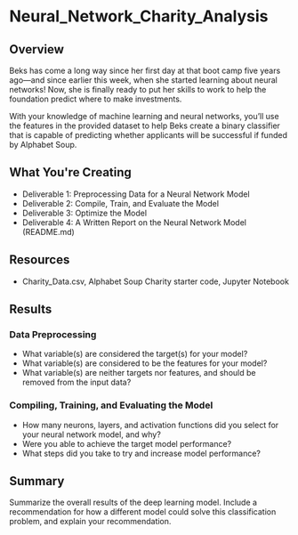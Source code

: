 # Neural_Network_Charity_Analysis

## Overview
Beks has come a long way since her first day at that boot camp five years ago—and since earlier this week, when she started learning about neural networks! Now, she is finally ready to put her skills to work to help the foundation predict where to make investments.

With your knowledge of machine learning and neural networks, you’ll use the features in the provided dataset to help Beks create a binary classifier that is capable of predicting whether applicants will be successful if funded by Alphabet Soup.

## What You're Creating
- Deliverable 1: Preprocessing Data for a Neural Network Model
- Deliverable 2: Compile, Train, and Evaluate the Model
- Deliverable 3: Optimize the Model
- Deliverable 4: A Written Report on the Neural Network Model (README.md)

## Resources
- Charity_Data.csv, Alphabet Soup Charity starter code, Jupyter Notebook

## Results

### Data Preprocessing
- What variable(s) are considered the target(s) for your model?
- What variable(s) are considered to be the features for your model?
- What variable(s) are neither targets nor features, and should be removed from the input data?
 
 ### Compiling, Training, and Evaluating the Model
 - How many neurons, layers, and activation functions did you select for your neural network model, and why?
 - Were you able to achieve the target model performance?
 - What steps did you take to try and increase model performance?

## Summary
Summarize the overall results of the deep learning model. Include a recommendation for how a different model could solve this classification problem, and explain your recommendation.
